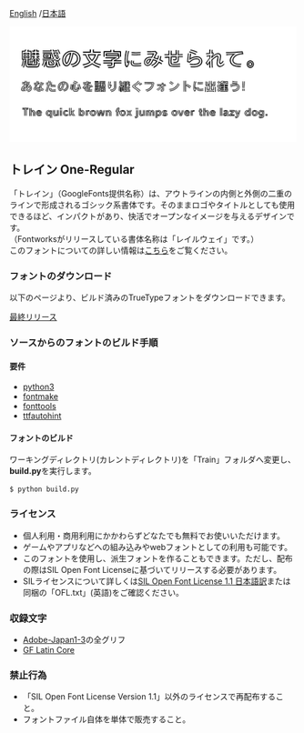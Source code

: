 [English](https://github.com/fontworks-fonts/Train) /[日本語](README-JP.md) 

![TrainOne-Regular](./image_Train.png)

## トレイン One-Regular

「トレイン」（GoogleFonts提供名称）は、アウトラインの内側と外側の二重のラインで形成されるゴシック系書体です。そのままロゴやタイトルとしても使用できるほど、インパクトがあり、快活でオープンなイメージを与えるデザインです。  
（Fontworksがリリースしている書体名称は「レイルウェイ」です。）  
このフォントについての詳しい情報は[こちら](https://fontworks.co.jp/fontsearch/RailwayStd-B/)をご覧ください。


### フォントのダウンロード

以下のページより、ビルド済みのTrueTypeフォントをダウンロードできます。  

[最終リリース](https://github.com/fontworks-fonts/Train/tree/master/fonts/ttf)


### ソースからのフォントのビルド手順

#### 要件

* [python3](https://www.python.org/)  
* [fontmake](https://github.com/googlefonts/fontmake/)
* [fonttools](https://github.com/fonttools/fonttools/)
* [ttfautohint](https://www.freetype.org/ttfautohint/doc/ttfautohint.html)  


#### フォントのビルド

ワーキングディレクトリ(カレントディレクトリ)を「Train」フォルダへ変更し、**build.py**を実行します。

    $ python build.py


### ライセンス

* 個人利用・商用利用にかかわらずどなたでも無料でお使いいただけます。
* ゲームやアプリなどへの組み込みやwebフォントとしての利用も可能です。
* このフォントを使用し、派生フォントを作ることもできます。ただし、配布の際はSIL Open Font Licenseに基づいてリリースする必要があります。
* SILライセンスについて詳しくは[SIL Open Font License 1.1 日本語訳](https://ja.osdn.net/projects/opensource/wiki/SIL_Open_Font_License_1.1)または同梱の「OFL.txt」(英語)をご確認ください。


### 収録文字

* [Adobe-Japan1-3](https://github.com/adobe-type-tools/Adobe-Japan1)の全グリフ  
* [GF Latin Core](https://github.com/googlefonts/gftools/tree/master/Lib/gftools/encodings/GF%20Glyph%20Sets#gf-latin-core)  


### 禁止行為

* 「SIL Open Font License Version 1.1」以外のライセンスで再配布すること。
* フォントファイル自体を単体で販売すること。
